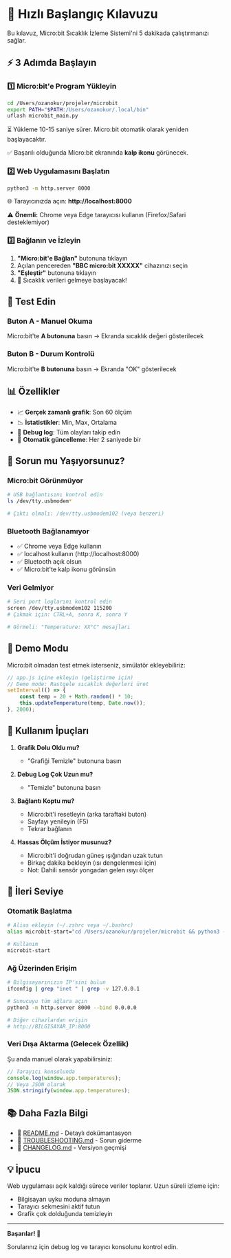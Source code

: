 # 🚀 Hızlı Başlangıç Kılavuzu

Bu kılavuz, Micro:bit Sıcaklık İzleme Sistemi'ni 5 dakikada çalıştırmanızı sağlar.

## ⚡ 3 Adımda Başlayın

### 1️⃣ Micro:bit'e Program Yükleyin

```bash
cd /Users/ozanokur/projeler/microbit
export PATH="$PATH:/Users/ozanokur/.local/bin"
uflash microbit_main.py
```

⏳ Yükleme 10-15 saniye sürer. Micro:bit otomatik olarak yeniden başlayacaktır.

✅ Başarılı olduğunda Micro:bit ekranında **kalp ikonu** görünecek.

### 2️⃣ Web Uygulamasını Başlatın

```bash
python3 -m http.server 8000
```

🌐 Tarayıcınızda açın: **http://localhost:8000**

⚠️ **Önemli:** Chrome veya Edge tarayıcısı kullanın (Firefox/Safari desteklemiyor)

### 3️⃣ Bağlanın ve İzleyin

1. **"Micro:bit'e Bağlan"** butonuna tıklayın
2. Açılan pencereden **"BBC micro:bit XXXXX"** cihazınızı seçin
3. **"Eşleştir"** butonuna tıklayın
4. 🎉 Sıcaklık verileri gelmeye başlayacak!

## 🧪 Test Edin

### Buton A - Manuel Okuma
Micro:bit'te **A butonuna** basın → Ekranda sıcaklık değeri gösterilecek

### Buton B - Durum Kontrolü  
Micro:bit'te **B butonuna** basın → Ekranda "OK" gösterilecek

## 📊 Özellikler

- 📈 **Gerçek zamanlı grafik**: Son 60 ölçüm
- 📉 **İstatistikler**: Min, Max, Ortalama
- 🐛 **Debug log**: Tüm olayları takip edin
- 🔄 **Otomatik güncelleme**: Her 2 saniyede bir

## 🔧 Sorun mu Yaşıyorsunuz?

### Micro:bit Görünmüyor
```bash
# USB bağlantısını kontrol edin
ls /dev/tty.usbmodem*

# Çıktı olmalı: /dev/tty.usbmodem102 (veya benzeri)
```

### Bluetooth Bağlanamıyor
- ✅ Chrome veya Edge kullanın
- ✅ localhost kullanın (http://localhost:8000)
- ✅ Bluetooth açık olsun
- ✅ Micro:bit'te kalp ikonu görünsün

### Veri Gelmiyor
```bash
# Seri port loglarını kontrol edin
screen /dev/tty.usbmodem102 115200
# Çıkmak için: CTRL+A, sonra K, sonra Y

# Görmeli: "Temperature: XX°C" mesajları
```

## 📱 Demo Modu

Micro:bit olmadan test etmek isterseniz, simülatör ekleyebiliriz:

```javascript
// app.js içine ekleyin (geliştirme için)
// Demo mode: Rastgele sıcaklık değerleri üret
setInterval(() => {
    const temp = 20 + Math.random() * 10;
    this.updateTemperature(temp, Date.now());
}, 2000);
```

## 🎯 Kullanım İpuçları

1. **Grafik Dolu Oldu mu?**
   - "Grafiği Temizle" butonuna basın

2. **Debug Log Çok Uzun mu?**
   - "Temizle" butonuna basın

3. **Bağlantı Koptu mu?**
   - Micro:bit'i resetleyin (arka taraftaki buton)
   - Sayfayı yenileyin (F5)
   - Tekrar bağlanın

4. **Hassas Ölçüm İstiyor musunuz?**
   - Micro:bit'i doğrudan güneş ışığından uzak tutun
   - Birkaç dakika bekleyin (ısı dengelenmesi için)
   - Not: Dahili sensör yongadan gelen ısıyı ölçer

## 🚀 İleri Seviye

### Otomatik Başlatma

```bash
# Alias ekleyin (~/.zshrc veya ~/.bashrc)
alias microbit-start="cd /Users/ozanokur/projeler/microbit && python3 -m http.server 8000"

# Kullanım
microbit-start
```

### Ağ Üzerinden Erişim

```bash
# Bilgisayarınızın IP'sini bulun
ifconfig | grep "inet " | grep -v 127.0.0.1

# Sunucuyu tüm ağlara açın
python3 -m http.server 8000 --bind 0.0.0.0

# Diğer cihazlardan erişin
# http://BILGISAYAR_IP:8000
```

### Veri Dışa Aktarma (Gelecek Özellik)

Şu anda manuel olarak yapabilirsiniz:
```javascript
// Tarayıcı konsolunda
console.log(window.app.temperatures);
// Veya JSON olarak
JSON.stringify(window.app.temperatures);
```

## 📚 Daha Fazla Bilgi

- 📖 [README.md](README.md) - Detaylı dokümantasyon
- 🔧 [TROUBLESHOOTING.md](TROUBLESHOOTING.md) - Sorun giderme
- 📝 [CHANGELOG.md](CHANGELOG.md) - Versiyon geçmişi

## 💡 İpucu

Web uygulaması açık kaldığı sürece veriler toplanır. Uzun süreli izleme için:
- Bilgisayarı uyku moduna almayın
- Tarayıcı sekmesini aktif tutun
- Grafik çok dolduğunda temizleyin

---

**Başarılar! 🎉**

Sorularınız için debug log ve tarayıcı konsolunu kontrol edin.

